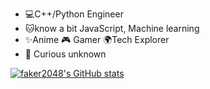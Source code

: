 - 💻C++/Python Engineer
- 🐱know a bit JavaScript, Machine learning
- ✨Anime 🎮 Gamer 🌍Tech Explorer
- 🌿 Curious unknown

[![faker2048's GitHub stats](https://github-readme-stats.vercel.app/api?username=faker2048&count_private=true)](https://github.com/faker2048/github-readme-stats)
